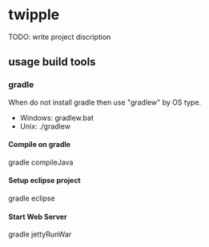# twipple

TODO: write project discription

## usage build tools

### gradle

When do not install gradle then use "gradlew" by OS type.
* Windows: gradlew.bat <execute tasks>
* Unix: ./gradlew <execute tasks>

#### Compile on gradle

  gradle compileJava

#### Setup eclipse project

  gradle eclipse

#### Start Web Server

  gradle jettyRunWar